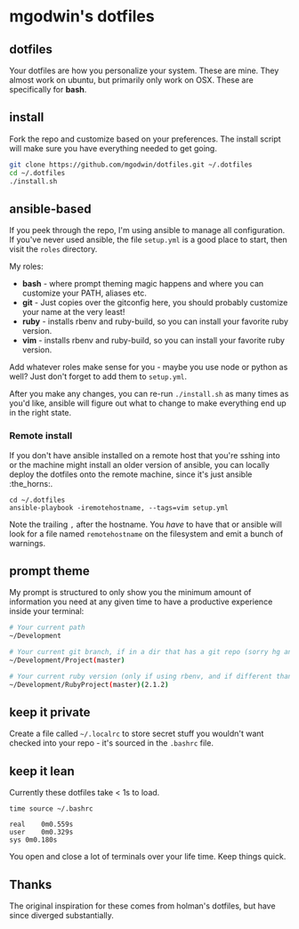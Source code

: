 # mgodwin's dotfiles

## dotfiles

Your dotfiles are how you personalize your system. These are mine.
They almost work on ubuntu, but primarily only work on OSX.
These are specifically for **bash**.

## install

Fork the repo and customize based on your preferences. The install script
will make sure you have everything needed to get going.

```sh
git clone https://github.com/mgodwin/dotfiles.git ~/.dotfiles
cd ~/.dotfiles
./install.sh
```

## ansible-based

If you peek through the repo, I'm using ansible to manage all configuration.
If you've never used ansible, the file `setup.yml` is a good place to start,
then visit the `roles` directory.

My roles:
* **bash** - where prompt theming magic happens and where you can customize your PATH, aliases etc.
* **git** - Just copies over the gitconfig here, you should probably customize your name at the very least!
* **ruby** - installs rbenv and ruby-build, so you can install your favorite ruby version.
* **vim** - installs rbenv and ruby-build, so you can install your favorite ruby version.

Add whatever roles make sense for you - maybe you use node or python as well?
Just don't forget to add them to `setup.yml`.

After you make any changes, you can re-run `./install.sh` as many times as you'd like,
ansible will figure out what to change to make everything end up in the right state.

### Remote install
If you don't have ansible installed on a remote host that you're sshing into or the machine
might install an older version of ansible, you can locally deploy the dotfiles onto the remote
machine, since it's just ansible :the_horns:.

```
cd ~/.dotfiles
ansible-playbook -iremotehostname, --tags=vim setup.yml
```
Note the trailing `,` after the hostname.  You _have_ to have that or ansible will look for a file
named `remotehostname` on the filesystem and emit a bunch of warnings.

## prompt theme

My prompt is structured to only show you the minimum amount of information you need
at any given time to have a productive experience inside your terminal:

```sh
# Your current path
~/Development

# Your current git branch, if in a dir that has a git repo (sorry hg and svn users)
~/Development/Project(master)

# Your current ruby version (only if using rbenv, and if different than system ruby version)
~/Development/RubyProject(master)(2.1.2)
```

## keep it private

Create a file called `~/.localrc` to store secret stuff you wouldn't want checked
into your repo - it's sourced in the `.bashrc` file.

## keep it lean

Currently these dotfiles take < 1s to load.  

    time source ~/.bashrc

    real	0m0.559s
    user	0m0.329s
    sys	0m0.180s

You open and close a lot of terminals over your life time.  Keep things quick.

## Thanks

The original inspiration for these comes from holman's dotfiles,
but have since diverged substantially.
